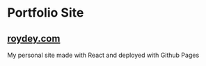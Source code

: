 # Portfolio Site
## [roydey.com](https://www.roydey.com)
My personal site made with React and deployed with Github Pages

